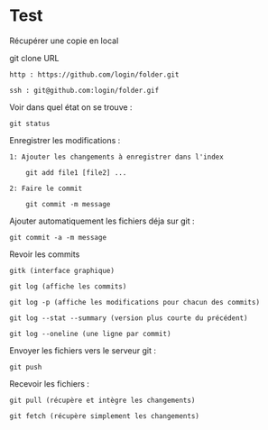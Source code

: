 # Test
Récupérer une copie en local

  git clone URL

    http : https://github.com/login/folder.git

    ssh : git@github.com:login/folder.gif


Voir dans quel état on se trouve :

	git status

Enregistrer les modifications :

	1: Ajouter les changements à enregistrer dans l'index

		git add file1 [file2] ...

	2: Faire le commit

		git commit -m message



Ajouter automatiquement les fichiers déja sur git :

	git commit -a -m message


Revoir les commits

	gitk (interface graphique)

	git log (affiche les commits)

	git log -p (affiche les modifications pour chacun des commits)

	git log --stat --summary (version plus courte du précédent)

	git log --oneline (une ligne par commit)


Envoyer les fichiers vers le serveur git :

	git push

Recevoir les fichiers :

	git pull (récupère et intègre les changements)

	git fetch (récupère simplement les changements)

